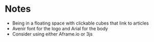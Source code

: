 # Notes 
* Being in a floating space with clickable cubes that link to articles
* Avenir font for the logo and Arial for the body
* Consider using either Aframe.io or 3js 
